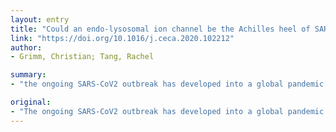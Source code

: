 ```yaml
---
layout: entry
title: "Could an endo-lysosomal ion channel be the Achilles heel of SARS-CoV2?"
link: "https://doi.org/10.1016/j.ceca.2020.102212"
author:
- Grimm, Christian; Tang, Rachel

summary:
- "the ongoing SARS-CoV2 outbreak has developed into a global pandemic. No vaccine or other medication for an effective treatment are currently available. Endo-lysosomal two-pore cation channels have emerged as potential novel targets for SARS treatment. The ongoing outbreaks of SARS CoV and the related MERS CoV in recent years. Despite previous outbreaks, neither a vaccine or any other medication is currently available for effective treatments. A vaccine and any other drug for effective treatment in the ongoing outbreak has now emerged as a pandemie."

original:
- "The ongoing SARS-CoV2 outbreak has developed into a global pandemic. Despite previous outbreaks of SARS-CoV and the related MERS-CoV in recent years, neither a vaccine nor any other medication for an effective treatment are currently available. Endo-lysosomal two-pore cation channels have now emerged as potential novel targets for SARS-CoV treatment."
---
```


